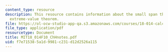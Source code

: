 ```yaml
---
content_type: resource
description: This resource contains information about the small span theorem and the
  extreme-value theorem.
file: https://ol-ocw-studio-app-qa.s3.amazonaws.com/courses/18-014-calculus-with-theory-fall-2010/f7e715385a1d9981c231d12d2526a115_MIT18_014F10_ChHnotes.pdf
file_type: application/pdf
resourcetype: Document
title: MIT18_014F10_ChHnotes.pdf
uid: f7e71538-5a1d-9981-c231-d12d2526a115
---
```

